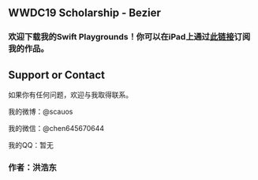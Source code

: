 ## WWDC19 Scholarship - Bezier

### 欢迎下载我的Swift Playgrounds！你可以在iPad上通过[此链接](https://gitee.com/scauoxs/wwdc19scholarship.github.io/raw/master/feed.json)订阅我的作品。


## Support or Contact

如果你有任何问题，欢迎与我取得联系。

我的微博：@scauos

我的微信：@chen645670644

我的QQ：暂无

### 作者：洪浩东
